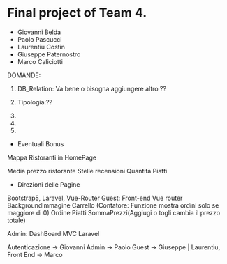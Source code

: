 # Final project of Team 4.
- Giovanni Belda
- Paolo Pascucci
- Laurentiu Costin
- Giuseppe Paternostro
- Marco Caliciotti

DOMANDE:

1) DB_Relation:
Va bene o bisogna aggiungere altro ?? 
2) Tipologia:??

3) 

4) 

5) 


- Eventuali Bonus

Mappa Ristoranti in HomePage

Media prezzo ristorante
Stelle recensioni 
Quantità Piatti





- Direzioni delle Pagine 

Bootstrap5, Laravel, Vue-Router
Guest:
Front-end Vue router
BackgroundImmagine
Carrello (Contatore: Funzione mostra ordini solo se maggiore di 0)
Ordine Piatti SommaPrezzi(Aggiugi o togli cambia il prezzo totale)

Admin:
DashBoard MVC Laravel 


Autenticazione -> Giovanni 
Admin -> Paolo
Guest -> Giuseppe | Laurentiu, Front End -> Marco
 